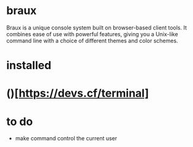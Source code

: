 # braux
Braux is a unique console system built on browser-based client tools.
It combines ease of use with powerful features, giving you a Unix-like
command line with a choice of different themes and color schemes.

# installed
# ()[https://devs.cf/terminal]

# to do
* make command control the current user
